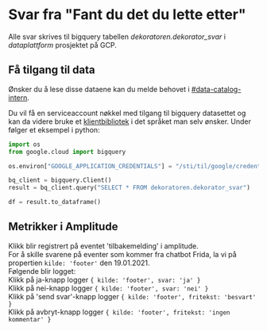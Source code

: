 # Svar fra "Fant du det du lette etter"
Alle svar skrives til bigquery tabellen _dekoratoren.dekorator_svar_ i _dataplattform_ prosjektet på GCP.

## Få tilgang til data
Ønsker du å lese disse dataene kan du melde behovet i [#data-catalog-intern](https://nav-it.slack.com/archives/CQ9SV9DNE).


Du vil få en serviceaccount nøkkel med tilgang til bigquery datasettet og kan da videre bruke
et [klientbibliotek](https://cloud.google.com/bigquery/docs/reference/libraries) i det språket man selv ønsker.
Under følger et eksempel i python:
````python
import os
from google.cloud import bigquery

os.environ["GOOGLE_APPLICATION_CREDENTIALS"] = "/sti/til/google/credentials.json"

bq_client = bigquery.Client()
result = bq_client.query("SELECT * FROM dekoratoren.dekorator_svar")

df = result.to_dataframe()
````

## Metrikker i Amplitude
Klikk blir registrert på eventet 'tilbakemelding' i amplitude.  
For å skille svarene på eventer som kommer fra chatbot Frida, la vi på propertien ```kilde: 'footer'``` den 19.01.2021.  
Følgende blir logget:     
Klikk på ja-knapp logger ```{ kilde: 'footer', svar: 'ja' }```  
Klikk på nei-knapp logger ```{ kilde: 'footer', svar: 'nei' }```  
Klikk på 'send svar'-knapp logger ```{ kilde: 'footer', fritekst: 'besvart' }```  
Klikk på avbryt-knapp logger ```{ kilde: 'footer', fritekst: 'ingen kommentar' }```  
   

